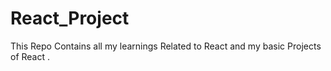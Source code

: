 # React_Project

This Repo Contains all my learnings Related to React and my basic Projects of React .
